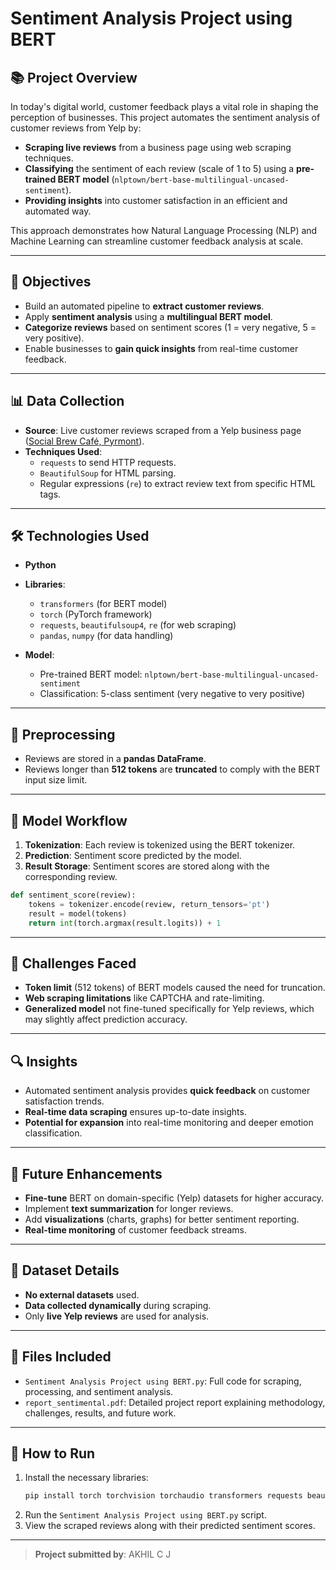# Sentiment Analysis Project using BERT

## 📚 Project Overview
In today's digital world, customer feedback plays a vital role in shaping the perception of businesses. This project automates the sentiment analysis of customer reviews from Yelp by:
- **Scraping live reviews** from a business page using web scraping techniques.
- **Classifying** the sentiment of each review (scale of 1 to 5) using a **pre-trained BERT model** (`nlptown/bert-base-multilingual-uncased-sentiment`).
- **Providing insights** into customer satisfaction in an efficient and automated way.

This approach demonstrates how Natural Language Processing (NLP) and Machine Learning can streamline customer feedback analysis at scale.

---

## 🎯 Objectives
- Build an automated pipeline to **extract customer reviews**.
- Apply **sentiment analysis** using a **multilingual BERT model**.
- **Categorize reviews** based on sentiment scores (1 = very negative, 5 = very positive).
- Enable businesses to **gain quick insights** from real-time customer feedback.

---

## 📊 Data Collection
- **Source**: Live customer reviews scraped from a Yelp business page ([Social Brew Café, Pyrmont](https://www.yelp.com/biz/social-brew-cafe-pyrmont)).
- **Techniques Used**:
  - `requests` to send HTTP requests.
  - `BeautifulSoup` for HTML parsing.
  - Regular expressions (`re`) to extract review text from specific HTML tags.

---

## 🛠️ Technologies Used
- **Python**
- **Libraries**:  
  - `transformers` (for BERT model)
  - `torch` (PyTorch framework)
  - `requests`, `beautifulsoup4`, `re` (for web scraping)
  - `pandas`, `numpy` (for data handling)

- **Model**:  
  - Pre-trained BERT model: `nlptown/bert-base-multilingual-uncased-sentiment`
  - Classification: 5-class sentiment (very negative to very positive)

---

## 🧹 Preprocessing
- Reviews are stored in a **pandas DataFrame**.
- Reviews longer than **512 tokens** are **truncated** to comply with the BERT input size limit.

---

## 🧠 Model Workflow
1. **Tokenization**: Each review is tokenized using the BERT tokenizer.
2. **Prediction**: Sentiment score predicted by the model.
3. **Result Storage**: Sentiment scores are stored along with the corresponding review.

```python
def sentiment_score(review):
    tokens = tokenizer.encode(review, return_tensors='pt')
    result = model(tokens)
    return int(torch.argmax(result.logits)) + 1
```

---

## 🚧 Challenges Faced
- **Token limit** (512 tokens) of BERT models caused the need for truncation.
- **Web scraping limitations** like CAPTCHA and rate-limiting.
- **Generalized model** not fine-tuned specifically for Yelp reviews, which may slightly affect prediction accuracy.

---

## 🔍 Insights
- Automated sentiment analysis provides **quick feedback** on customer satisfaction trends.
- **Real-time data scraping** ensures up-to-date insights.
- **Potential for expansion** into real-time monitoring and deeper emotion classification.

---

## 🚀 Future Enhancements
- **Fine-tune** BERT on domain-specific (Yelp) datasets for higher accuracy.
- Implement **text summarization** for longer reviews.
- Add **visualizations** (charts, graphs) for better sentiment reporting.
- **Real-time monitoring** of customer feedback streams.

---

## 📂 Dataset Details
- **No external datasets** used.
- **Data collected dynamically** during scraping.
- Only **live Yelp reviews** are used for analysis.

---

## 📄 Files Included
- `Sentiment Analysis Project using BERT.py`: Full code for scraping, processing, and sentiment analysis.
- `report_sentimental.pdf`: Detailed project report explaining methodology, challenges, results, and future work.

---

## 📌 How to Run
1. Install the necessary libraries:
    ```bash
    pip install torch torchvision torchaudio transformers requests beautifulsoup4 pandas numpy
    ```
2. Run the `Sentiment Analysis Project using BERT.py` script.
3. View the scraped reviews along with their predicted sentiment scores.

---

> **Project submitted by**: AKHIL C J

